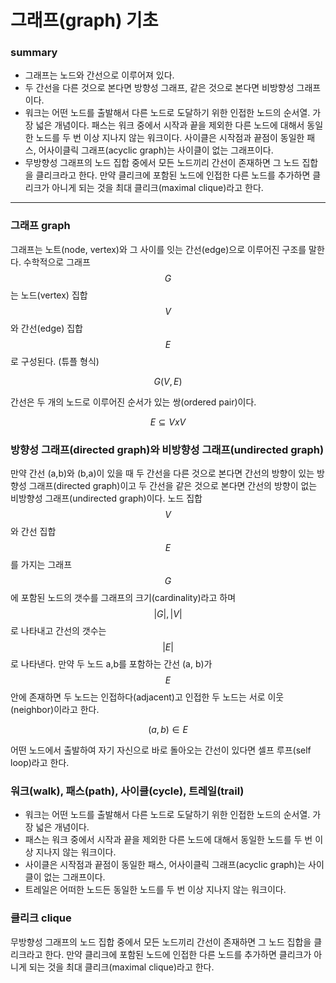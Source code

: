 <script> MathJax.Hub.Queue(["Typeset", MathJax.Hub]); </script>

# 그래프(graph) 기초

### summary

- 그래프는 노드와 간선으로 이루어져 있다. 
- 두 간선을 다른 것으로 본다면 방향성 그래프, 같은 것으로 본다면 비방향성 그래프이다. 
- 워크는 어떤 노드를 출발해서 다른 노드로 도달하기 위한 인접한 노드의 순서열. 가장 넓은 개념이다. 패스는 워크 중에서 시작과 끝을 제외한 다른 노드에 대해서 동일한 노드를 두 번 이상 지나지 않는 워크이다. 사이클은 시작점과 끝점이 동일한 패스, 어사이클릭 그래프(acyclic graph)는 사이클이 없는 그래프이다.
- 무방향성 그래프의 노드 집합 중에서 모든 노드끼리 간선이 존재하면 그 노드 집합을 클리크라고 한다. 만약 클리크에 포함된 노드에 인접한 다른 노드를 추가하면 클리크가 아니게 되는 것을 최대 클리크(maximal clique)라고 한다.
___________________


### 그래프 graph

그래프는 노트(node, vertex)와 그 사이를 잇는 간선(edge)으로 이루어진 구조를 말한다. 수학적으로 그래프 $$G$$ 는 노드(vertex) 집합 $$V$$ 와 간선(edge) 집합 $$E$$ 로 구성된다. (튜플 형식)

$$
G(V, E)
$$

간선은 두 개의 노드로 이루어진 순서가 있는 쌍(ordered pair)이다. 

$$
E \subseteq V x V
$$

### 방향성 그래프(directed graph)와 비방향성 그래프(undirected graph)

만약 간선 (a,b)와 (b,a)이 있을 때 두 간선을 다른 것으로 본다면 간선의 방향이 있는 방향성 그래프(directed graph)이고 두 간선을 같은 것으로 본다면 간선의 방향이 없는 비방향성 그래프(undirected graph)이다. 노드 집합 $$V$$ 와 간선 집합 $$E$$를 가지는 그래프 $$G$$ 에 포함된 노드의 갯수를 그래프의 크기(cardinality)라고 하며 $$|G|, |V|$$ 로 나타내고 간선의 갯수는  $$|E|$$ 로 나타낸다. 만약 두 노드 a,b를 포함하는 간선 (a, b)가 $$E$$ 안에 존재하면 두 노드는 인접하다(adjacent)고 인접한 두 노드는 서로 이웃(neighbor)이라고 한다.

$$
(a,b) \in E
$$

어떤 노드에서 출발하여 자기 자신으로 바로 돌아오는 간선이 있다면 셀프 루프(self loop)라고 한다. 

### 워크(walk), 패스(path), 사이클(cycle), 트레일(trail)

- 워크는 어떤 노드를 출발해서 다른 노드로 도달하기 위한 인접한 노드의 순서열. 가장 넓은 개념이다.
- 패스는 워크 중에서 시작과 끝을 제외한 다른 노드에 대해서 동일한 노드를 두 번 이상 지나지 않는 워크이다.
- 사이클은 시작점과 끝점이 동일한 패스, 어사이클릭 그래프(acyclic graph)는 사이클이 없는 그래프이다.
- 트레일은 어떠한 노드든 동일한 노드를 두 번 이상 지나지 않는 워크이다.

### 클리크 clique

무방향성 그래프의 노드 집합 중에서 모든 노드끼리 간선이 존재하면 그 노드 집합을 클리크라고 한다. 만약 클리크에 포함된 노드에 인접한 다른 노드를 추가하면 클리크가 아니게 되는 것을 최대 클리크(maximal clique)라고 한다.